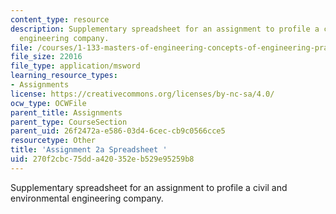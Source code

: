 ```yaml
---
content_type: resource
description: Supplementary spreadsheet for an assignment to profile a civil and environmental
  engineering company.
file: /courses/1-133-masters-of-engineering-concepts-of-engineering-practice-fall-2007/270f2cbc75dda420352eb529e95259b8_assign_2a.xls
file_size: 22016
file_type: application/msword
learning_resource_types:
- Assignments
license: https://creativecommons.org/licenses/by-nc-sa/4.0/
ocw_type: OCWFile
parent_title: Assignments
parent_type: CourseSection
parent_uid: 26f2472a-e586-03d4-6cec-cb9c0566cce5
resourcetype: Other
title: 'Assignment 2a Spreadsheet '
uid: 270f2cbc-75dd-a420-352e-b529e95259b8
---
```

Supplementary spreadsheet for an assignment to profile a civil and environmental engineering company.